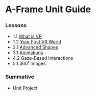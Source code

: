 # A-Frame Unit Guide

### Lessons
- 1.1 [What is VR](what-is-vr.md)
- 1.2 [Your First VR World](your-first-vr-world.md)
- 2.1 [Advanced Shapes](advanced-shapes.md)
- 3.1 [Animations](animations.md)
- 4.2 Gaze-Based Interactions
- 5.1 360˚ Images

### Summative
- Unit Project

